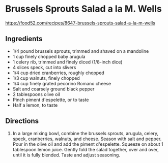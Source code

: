 # Brussels Sprouts Salad a la M. Wells
https://food52.com/recipes/8647-brussels-sprouts-salad-a-la-m-wells

## Ingredients

- 1/4 pound brussels sprouts, trimmed and shaved on a mandoline
- 1 cup finely chopped baby arugula
- 1 celery rib, trimmed and finely diced (1/8-inch dice)
- 4 slices speck, cut into slivers
- 1/4 cup dried cranberries, roughly chopped
- 1/3 cup walnuts, finely chopped
- 1/4 cup finely grated pecorino Romano cheese
- Salt and coarsely ground black pepper
- 2 tablespoons olive oil
- Pinch piment d'espelette, or to taste
- Half a lemon, to taste

## Directions

1. In a large mixing bowl, combine the brussels sprouts, arugula, celery, speck, cranberries, walnuts, and cheese. Season with salt and pepper. Pour in the olive oil and add the piment d'espelette. Squeeze on about 1 tablespoon lemon juice. Gently fold the salad together, over and over, until it is fully blended. Taste and adjust seasoning.